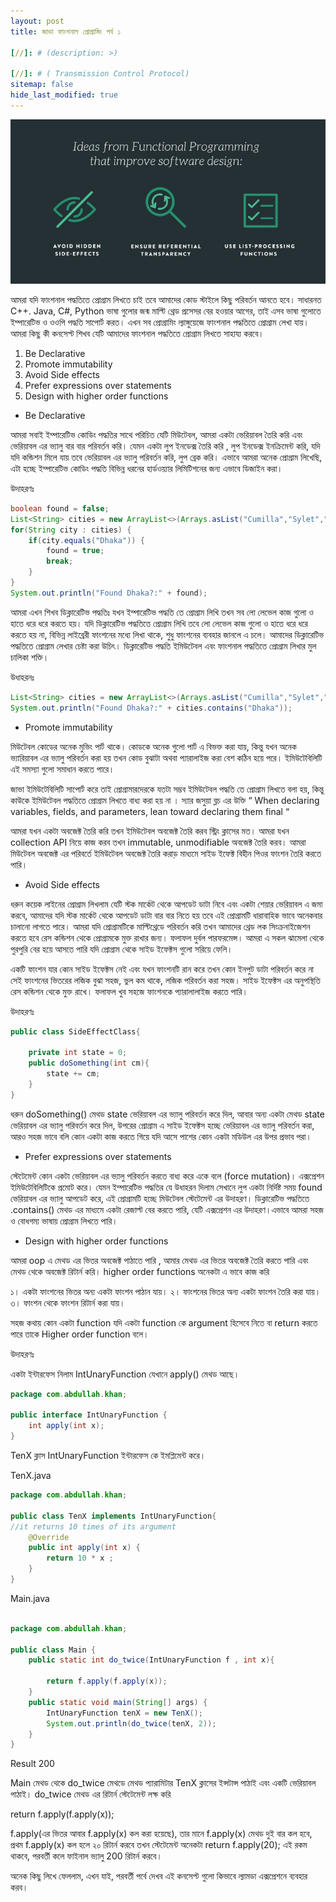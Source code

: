 ```yaml
---
layout: post
title: জাভা ফাংশনাল প্রোগ্রামিং পর্ব ১

[//]: # (description: >)

[//]: # ( Transmission Control Protocol)
sitemap: false
hide_last_modified: true
---
```


![800x400](/assets/img/function-1.jpeg "Large example image")

আমরা যদি ফাংশনাল পদ্ধতিতে প্রোগ্রাম লিখতে চাই তবে আমাদের কোড স্টাইলে কিছু পরিবর্তন আনতে হবে। সাধারনত C++. Java, C#, Python ভাষা গুলোর জন্ম মাল্টি থ্রেড প্রসেসর বের হওয়ার আগের, তাই এসব ভাষা গুলোতে ইম্পারেটিভ ও ওওপি পদ্ধতি সাপোর্ট করত। এখন সব প্রোগ্রামিং ল্যাঙ্গুয়েজে ফাংশনাল পদ্ধতিতে প্রোগ্রাম লেখা যায়। আমরা কিছু কী কনসেপ্ট শিখব যেটি আমাদের ফাংশনাল পদ্ধতিতে প্রোগ্রাম লিখতে সাহায্য করবে।

1. Be Declarative
2. Promote immutability
3. Avoid Side effects
4. Prefer expressions over statements
5. Design with higher order functions


- Be Declarative

আমরা সবাই ইম্পারেটিভ কোডিং পদ্ধতির সাথে পরিচিত যেটি মিউটেবল, আমরা একটা ভেরিয়াবল তৈরি করি এবং ভেরিয়াবল এর ভ্যালু বার বার পরিবর্তন করি। যেমন একটা লুপ ইনডেক্স তৈরি করি , লুপ ইনডেক্স ইনক্রিমেন্ট করি, যদি যদি কন্ডিশন মিলে যায় তবে ভেরিয়াবল এর ভ্যালু পরিবর্তন করি, লুপ ব্রেক করি। এভাবে আমরা অনেক প্রোগ্রাম লিখেছি, এটা হচ্ছে ইম্পারেটিভ কোডিং পদ্ধতি বিভিন্ন ধরনের হার্ডওয়্যার লিমিটিশনের জন্য এভাবে ডিজাইন করা।

উদাহরণঃ

```java
boolean found = false;
List<String> cities = new ArrayList<>(Arrays.asList("Cumilla","Sylet","Dhaka"));
for(String city : cities) {
    if(city.equals("Dhaka")) {
        found = true;
        break;
    }
}
System.out.println("Found Dhaka?:" + found);
```

আমরা এখন শিখব ডিক্লারেটিভ পদ্ধতিঃ যখন ইম্পারেটিভ পদ্ধতি তে প্রোগ্রাম লিখি তখন সব লো লেভেল কাজ গুলো ও হাতে ধরে ধরে করতে হয়। যদি ডিক্লারেটিভ পদ্ধতিতে প্রোগ্রাম লিখি তবে লো লেভেল কাজ গুলো ও হাতে ধরে ধরে করতে হয় না, বিভিন্ন লাইব্রেরী ফাংশনের মধ্যে লিখা থাকে, শুধু ফাংশনের ব্যবহার জানলে এ চলে। আমাদের ডিক্লারেটিভ পদ্ধতিতে প্রোগ্রাম লেখার চেষ্টা করা উচিৎ। ডিক্লারেটিভ পদ্ধতি ইমিউটেবল এবং ফাংশনাল পদ্ধতিতে প্রোগ্রাম লিখার মুল চালিকা শক্তি।

উধাহরনঃ

```java
List<String> cities = new ArrayList<>(Arrays.asList("Cumilla","Sylet","Dhaka"));
System.out.println("Found Dhaka?:" + cities.contains("Dhaka"));
```

- Promote immutability

মিউটেবল কোডের অনেক মুভিং পার্ট থাকে। কোডকে অনেক গুলো পার্ট এ বিভক্ত করা যায়, কিন্তু যখন অনেক ভ্যারিয়াবল এর ভ্যালু পরিবর্তন করা হয় তখন কোড বুঝাটা অথবা প্যারালাইজ করা বেশ কঠিন হয়ে পরে। ইমিউটেবিলিটি এই সমস্যা গুলো সমাধান করতে পারে।

জাভা ইমিউটেবিলিটি সাপোর্ট করে তাই প্রোগ্রামারদেরকে যতটা সম্ভব ইমিউটেবল পদ্ধতি তে প্রোগ্রাম লিখতে বলা হয়, কিন্তু কাউকে ইমিউটেবল পদ্ধতিতে প্রোগ্রাম লিখতে বাধ্য করা হয় না । স্যার জসুয়া ব্লচ এর উক্তি “ When declaring variables, fields, and parameters, lean toward declaring them final “

আমরা যখন একটা অবজেক্ট তৈরি করি তখন ইমিউটেবল অবজেক্ট তৈরি করব স্ট্রিং ক্লাসের মত। আমরা যখন collection API নিয়ে কাজ করব তখন immutable, unmodifiable অবজেক্ট তৈরি করব। আমরা মিউটেবল অবজেক্ট এর পরিবর্তে ইমিউটেবল অবজেক্ট তৈরি করাড় মাধ্যমে সাইড ইফেক্ট বিহীন পিওর ফাংশন তৈরি করতে পারি।

- Avoid Side effects

ধরুন কয়েক লাইনের প্রোগ্রাম লিখলাম যেটি স্টক মার্কেট থেকে আপডেট ডাটা নিবে এবং একটা শেয়ার ভেরিয়াবল এ জমা করবে, আমাদের যদি স্টক মার্কেট থেকে আপডেট ডাটা বার বার নিতে হয় তবে এই প্রোগ্রামটি ধারাবাহিক ভাবে অনেকবার চালানো লাগতে পারে। আমরা যদি প্রোগ্রামটিকে মাল্টিথ্রেডে পরিবর্তন করি তখন আমাদের থ্রেড লক সিংক্রনাইজেশন করতে হবে রেস কন্ডিশন থেকে প্রোগ্রামকে মুক্ত রাখার জন্য। ফলাফল দুর্বল পারফরমেন্স। আমরা এ সকল ঝামেলা থেকে পুরপুরি বের হয়ে আসতে পারি যদি প্রোগ্রাম থেকে সাইড ইফেক্টস গুলো সরিয়ে ফেলি।

একটি ফাংশন যার কোন সাইড ইফেক্টস নেই এবং যখন ফাংশনটি রান করে তখন কোন ইনপুট ডাটা পরিবর্তন করে না সেই ফাংশনের ভিতরের লজিক বুঝা সহজ, ভুল কম থাকে, লজিক পরিবর্তন করা সহজ। সাইড ইফেক্টস এর অনুপস্থিতি রেস কন্ডিশন থেকে মুক্ত রাখে। ফলাফল খুব সহজে ফাংশনকে প্যারালালাইজ করতে পারি।

উদাহরণঃ

```java
public class SideEffectClass{

    private int state = 0;
    public doSomething(int cm){
        state += cm;
    }
}
```

ধরুন doSomething() মেথড state ভেরিয়াবল এর ভ্যালু পরিবর্তন করে দিল, আবার অন্য একটা মেথড state ভেরিয়াবল এর ভ্যালু পরিবর্তন করে দিল, উপরের প্রোগ্রাম এ সাইড ইফেক্টস হচ্ছে ভেরিয়াবল এর ভ্যালু পরিবর্তন করা, আরও সহজ ভাবে বলি কোন একটা কাজ করতে গিয়ে যদি আসে পাশের কোন একটা মডিউল এর উপর প্রভাব পরা।

- Prefer expressions over statements

স্টেটেমেন্ট কোন একটা ভেরিয়াবল এর ভ্যালু পরিবর্তন করতে বাধ্য করে একে বলে (force mutation)। এক্সপ্রেশন ইমিউটেবিলিটিকে প্রমোট করে। যেমন ইম্পারেটিভ পদ্ধতির যে উধাহরন দিলাম সেখানে লুপ একটা নির্দিষ্ট সময় found ভেরিয়াবল এর ভ্যালু আপডেট করে, এই প্রোগ্রামটি হচ্ছে মিউটেবল স্টেটেমেন্ট এর উদাহরণ। ডিক্লারেটিভ পদ্ধতিতে .contains() মেথড এর মাধ্যমে একটা রেজাল্ট বের করতে পারি, যেটি এক্সপ্রেশন এর উদাহরণ।এভাবে আমরা সহজ ও বোধগম্য ভাষায় প্রোগ্রাম লিখতে পারি।

- Design with higher order functions

আমরা oop এ মেথড এর ভিতর অবজেক্ট পাঠাতে পারি , আমার মেথড এর ভিতর অবজেক্ট তৈরি করতে পারি এবং মেথড থেকে অবজেক্ট রিটার্ন করি। higher order functions অনেকটা এ ভাবে কাজ করি

১। একটা ফাংশনের ভিতর অন্য একটা ফাংশন পাঠান যায়।
২। ফাংশনের ভিতর অন্য একটা ফাংশন তৈরি করা যায়।
৩। ফাংশন থেকে ফাংশন রিটার্ন করা যায়।

সহজ কথায় কোন একটা function যদি একটা function কে argument হিসেবে নিতে বা return করতে পারে তাকে Higher order function বলে।

উদাহরণঃ

একটা ইন্টারফেস নিলাম IntUnaryFunction যেখানে apply() মেথড আছে।

```java
package com.abdullah.khan;

public interface IntUnaryFunction {
    int apply(int x);
}
```
TenX ক্লাস IntUnaryFunction ইন্টারফেস কে ইমপ্লিমেন্ট করে।

TenX.java

```java
package com.abdullah.khan;

public class TenX implements IntUnaryFunction{
//it returns 10 times of its argument
    @Override
    public int apply(int x) {
        return 10 * x ;
    }
}
```

Main.java

```java

package com.abdullah.khan;

public class Main {
    public static int do_twice(IntUnaryFunction f , int x){

        return f.apply(f.apply(x));
    }
    public static void main(String[] args) {
        IntUnaryFunction tenX = new TenX();
        System.out.println(do_twice(tenX, 2));
    }
}
```

Result 200

Main মেথড থেকে do_twice মেথডে মেথড প্যারামিটার TenX ক্লাসের ইন্সটান্স পাঠাই এবং একটি ভেরিয়াবল পাঠাই। do_twice মেথড এর রিটার্ন স্টেটেমেন্ট লক্ষ করি

return f.apply(f.apply(x));

f.apply(এর ভিতর আবার f.apply(x) কল করা হয়েছে), তার মানে f.apply(x) মেথড দুই বার কল হবে, প্রথম f.apply(x) কল হলে ২০ রিটার্ন করবে তখন স্টেটেমেন্ট অনেকটা return f.apply(20); এই রকম থাকবে, পরবর্তী কলে ফাইনাল ভ্যালু 200 রিটার্ন করবে।

অনেক কিছু লিখে ফেললাম, এখন যাই, পরবর্তী পর্বে দেখব এই কনসেপ্ট গুলো কিভাবে ল্যামডা এক্সপ্রেশনে ব্যবহার করব।
